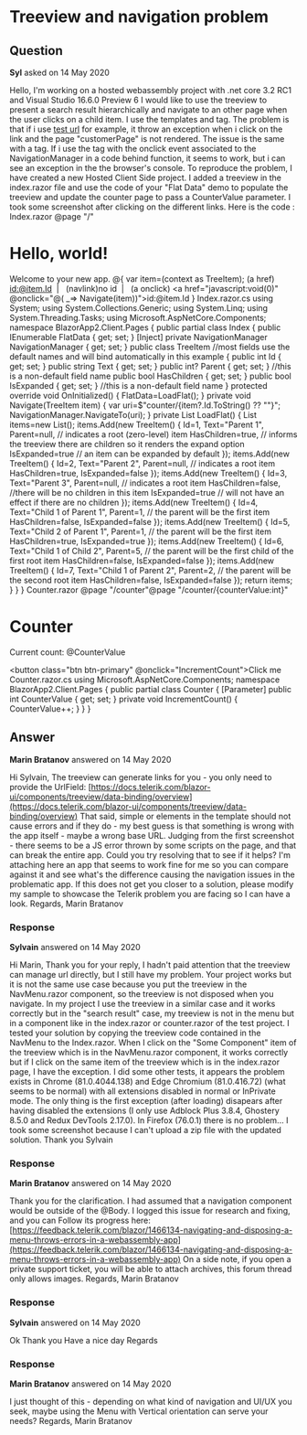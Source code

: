 # Treeview and navigation problem

## Question

**Syl** asked on 14 May 2020

Hello, I'm working on a hosted webassembly project with .net core 3.2 RC1 and Visual Studio 16.6.0 Preview 6 I would like to use the treeview to present a search result hierarchically and navigate to an other page when the user clicks on a child item. I use the templates and <a> tag. The problem is that if i use <a href="customerPage">test url</a> for example, it throw an exception when i click on the link and the page "customerPage" is not rendered. The issue is the same with a <NavLink> tag. If i use the <a> tag with the onclick event associated to the NavigationManager in a code behind function, it seems to work, but i can see an exception in the the browser's console. To reproduce the problem, I have created a new Hosted Client Side project. I added a treeview in the index.razor file and use the code of your "Flat Data" demo to populate the treeview and update the counter page to pass a CounterValue parameter. I took some screenshot after clicking on the different links. Here is the code : Index.razor @page "/"<h1>Hello, world!</h1>
Welcome to your new app.
<SurveyPrompt Title="How is Blazor working for you?" /><TelerikTreeView Data="@FlatData"> <TreeViewBindings> <TreeViewBinding ParentIdField="Parent" ExpandedField="IsExpanded"> <ItemTemplate> @{ var item=(context as TreeItem);
<span>(a href) <a href="counter/@item.Id">id:@item.Id</a>&nbsp; | &nbsp;</span> <span> (navlink)<NavLink href="counter">no id</NavLink>&nbsp; | &nbsp;</span> <span> (a onclick) <a href="javascript:void(0)" @onclick="@( _=> Navigate(item))">id:@item.Id</a></span> } </ItemTemplate> </TreeViewBinding> </TreeViewBindings></TelerikTreeView> Index.razor.cs using System; using System.Collections.Generic; using System.Linq; using System.Threading.Tasks; using Microsoft.AspNetCore.Components;
namespace BlazorApp2.Client.Pages
{
public partial class Index {
public IEnumerable<TreeItem> FlatData { get; set; }
[Inject] private NavigationManager NavigationManager { get; set; }
public class TreeItem //most fields use the default names and will bind automatically in this example {
public int Id { get; set; }
public string Text { get; set; }
public int? Parent { get; set; } //this is a non-default field name public bool HasChildren { get; set; }
public bool IsExpanded { get; set; } //this is a non-default field name }
protected override void OnInitialized()
{
FlatData=LoadFlat();
}
private void Navigate(TreeItem item)
{
var uri=$"counter/{item?.Id.ToString() ?? ""}";
NavigationManager.NavigateTo(uri);
}
private List<TreeItem> LoadFlat()
{
List<TreeItem> items=new List<TreeItem>();
items.Add(new TreeItem()
{
Id=1,
Text="Parent 1",
Parent=null, // indicates a root (zero-level) item HasChildren=true, // informs the treeview there are children so it renders the expand option IsExpanded=true // an item can be expanded by default });
items.Add(new TreeItem()
{
Id=2,
Text="Parent 2",
Parent=null, // indicates a root item HasChildren=true,
IsExpanded=false });
items.Add(new TreeItem()
{
Id=3,
Text="Parent 3",
Parent=null, // indicates a root item HasChildren=false, //there will be no children in this item IsExpanded=true // will not have an effect if there are no children });
items.Add(new TreeItem()
{
Id=4,
Text="Child 1 of Parent 1",
Parent=1, // the parent will be the first item HasChildren=false,
IsExpanded=false });
items.Add(new TreeItem()
{
Id=5,
Text="Child 2 of Parent 1",
Parent=1, // the parent will be the first item HasChildren=true,
IsExpanded=true });
items.Add(new TreeItem()
{
Id=6,
Text="Child 1 of Child 2",
Parent=5, // the parent will be the first child of the first root item HasChildren=false,
IsExpanded=false });
items.Add(new TreeItem()
{
Id=7,
Text="Child 1 of Parent 2",
Parent=2, // the parent will be the second root item HasChildren=false,
IsExpanded=false });
return items;
}
}
} Counter.razor @page "/counter"@page "/counter/{counterValue:int}"<h1>Counter</h1><p>Current count: @CounterValue</p><button class="btn btn-primary" @onclick="IncrementCount">Click me</button> Counter.razor.cs using Microsoft.AspNetCore.Components;
namespace BlazorApp2.Client.Pages
{
public partial class Counter {
[Parameter] public int CounterValue { get; set; }
private void IncrementCount()
{
CounterValue++;
}
}
}

## Answer

**Marin Bratanov** answered on 14 May 2020

Hi Sylvain, The treeview can generate links for you - you only need to provide the UrlField: [https://docs.telerik.com/blazor-ui/components/treeview/data-binding/overview](https://docs.telerik.com/blazor-ui/components/treeview/data-binding/overview) That said, simple <a> or <NavLink> elements in the template should not cause errors and if they do - my best guess is that something is wrong with the app itself - maybe a wrong base URL. Judging from the first screenshot - there seems to be a JS error thrown by some scripts on the page, and that can break the entire app. Could you try resolving that to see if it helps? I'm attaching here an app that seems to work fine for me so you can compare against it and see what's the difference causing the navigation issues in the problematic app. If this does not get you closer to a solution, please modify my sample to showcase the Telerik problem you are facing so I can have a look. Regards, Marin Bratanov

### Response

**Sylvain** answered on 14 May 2020

Hi Marin, Thank you for your reply, I hadn't paid attention that the treeview can manage url directly, but I still have my problem. Your project works but it is not the same use case because you put the treeview in the NavMenu.razor component, so the treeview is not disposed when you navigate. In my project I use the treeview in a similar case and it works correctly but in the "search result" case, my treeview is not in the menu but in a component like in the index.razor or counter.razor of the test project. I tested your solution by copying the treeview code contained in the NavMenu to the Index.razor. When I click on the "Some Component" item of the treeview which is in the NavMenu.razor component, it works correctly but if I click on the same item of the treeview which is in the index.razor page, I have the exception. I did some other tests, it appears the problem exists in Chrome (81.0.4044.138) and Edge Chromium (81.0.416.72) (what seems to be normal) with all extensions disabled in normal or InPrivate mode. The only thing is the first exception (after loading) disapears after having disabled the extensions (I only use Adblock Plus 3.8.4, Ghostery 8.5.0 and Redux DevTools 2.17.0). In Firefox (76.0.1) there is no problem... I took some screenshot because I can't upload a zip file with the updated solution. Thank you Sylvain

### Response

**Marin Bratanov** answered on 14 May 2020

Thank you for the clarification. I had assumed that a navigation component would be outside of the @Body. I logged this issue for research and fixing, and you can Follow its progress here: [https://feedback.telerik.com/blazor/1466134-navigating-and-disposing-a-menu-throws-errors-in-a-webassembly-app](https://feedback.telerik.com/blazor/1466134-navigating-and-disposing-a-menu-throws-errors-in-a-webassembly-app) On a side note, if you open a private support ticket, you will be able to attach archives, this forum thread only allows images. Regards, Marin Bratanov

### Response

**Sylvain** answered on 14 May 2020

Ok Thank you Have a nice day Regards

### Response

**Marin Bratanov** answered on 14 May 2020

I just thought of this - depending on what kind of navigation and UI/UX you seek, maybe using the Menu with Vertical orientation can serve your needs? Regards, Marin Bratanov
